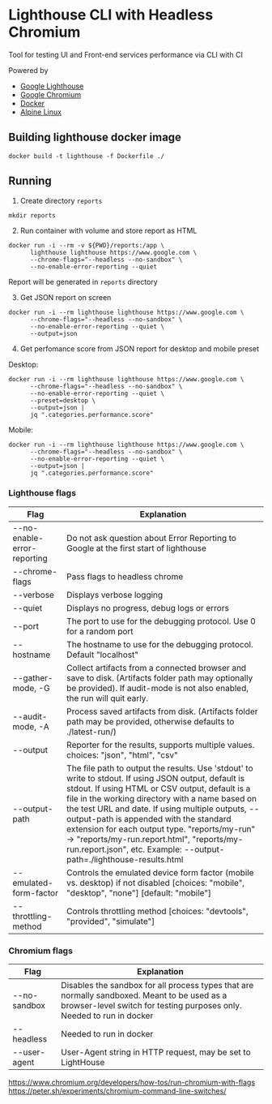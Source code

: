 # Lighthouse CLI with Headless Chromium

Tool for testing UI and Front-end services performance via CLI with CI

Powered by
* [Google Lighthouse](https://developers.google.com/web/tools/lighthouse)
* [Google Chromium](https://www.chromium.org)
* [Docker](https://www.docker.com)
* [Alpine Linux](https://alpinelinux.org)


## Building lighthouse docker image
```
docker build -t lighthouse -f Dockerfile ./
```

## Running

1. Create directory `reports`
```shell
mkdir reports
```

2. Run container with volume and store report as HTML

```shell
docker run -i --rm -v ${PWD}/reports:/app \
      lighthouse lighthouse https://www.google.com \
      --chrome-flags="--headless --no-sandbox" \
      --no-enable-error-reporting --quiet
```

Report will be generated in `reports` directory

3. Get JSON report on screen


```shell
docker run -i --rm lighthouse lighthouse https://www.google.com \
      --chrome-flags="--headless --no-sandbox" \
      --no-enable-error-reporting --quiet \
      --output=json 
```

4. Get perfomance score from JSON report for desktop and mobile preset

Desktop:

```shell
docker run -i --rm lighthouse lighthouse https://www.google.com \
      --chrome-flags="--headless --no-sandbox" \
      --no-enable-error-reporting --quiet \
      --preset=desktop \
      --output=json |
      jq ".categories.performance.score"
```

Mobile:
```shell
docker run -i --rm lighthouse lighthouse https://www.google.com \
      --chrome-flags="--headless --no-sandbox" \
      --no-enable-error-reporting --quiet \
      --output=json |
      jq ".categories.performance.score"
```


### Lighthouse flags

| Flag | Explanation | 
|---|---|
| --no-enable-error-reporting | Do not ask question about Error Reporting to Google at the first start of lighthouse |
| --chrome-flags | Pass flags to headless chrome |
| --verbose | Displays verbose logging |
| --quiet | Displays no progress, debug logs or errors |
| --port                         | The port to use for the debugging protocol. Use 0 for a random port|
| --hostname                     | The hostname to use for the debugging protocol. Default "localhost"|
| --gather-mode, -G              | Collect artifacts from a connected browser and save to disk. (Artifacts folder path may optionally be provided). If audit-mode is not also enabled, the run will quit early.|
| --audit-mode, -A               | Process saved artifacts from disk. (Artifacts folder path may be provided, otherwise defaults to ./latest-run/)|
|--output      | Reporter for the results, supports multiple values. choices: "json", "html", "csv"|
|--output-path |  The file path to output the results. Use 'stdout' to write to stdout. If using JSON output, default is stdout. If using HTML or CSV output, default is a file in the working directory with a name based on the test URL and date. If using multiple outputs, --output-path is appended with the standard extension for each output type. "reports/my-run" -> "reports/my-run.report.html", "reports/my-run.report.json", etc. Example: --output-path=./lighthouse-results.html |
|--emulated-form-factor| Controls the emulated device form factor (mobile vs. desktop) if not disabled [choices: "mobile", "desktop", "none"] [default: "mobile"] |
|--throttling-method| Controls throttling method [choices: "devtools", "provided", "simulate"] |


### Chromium flags

| Flag | Explanation | 
|---|---|
| --no-sandbox | Disables the sandbox for all process types that are normally sandboxed. Meant to be used as a browser-level switch for testing purposes only. Needed to run in docker |
| --headless | Needed to run in docker |
| --user-agent | User-Agent string in HTTP request, may be set to LightHouse |

https://www.chromium.org/developers/how-tos/run-chromium-with-flags
https://peter.sh/experiments/chromium-command-line-switches/
